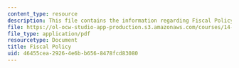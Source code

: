 ```yaml
---
content_type: resource
description: This file contains the information regarding Fiscal Policy.
file: https://ol-ocw-studio-app-production.s3.amazonaws.com/courses/14-02-principles-of-macroeconomics-spring-2014/46455cea29264e6bb6568478fcd83080_MIT14_02S14_Fiscal_Policy.pdf
file_type: application/pdf
resourcetype: Document
title: Fiscal Policy
uid: 46455cea-2926-4e6b-b656-8478fcd83080
---
```

